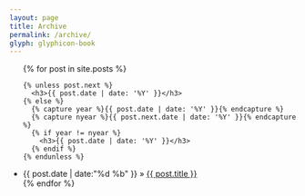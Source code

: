 ```yaml
---
layout: page
title: Archive
permalink: /archive/
glyph: glyphicon-book
---
```


<ul>
  {% for post in site.posts %}

    {% unless post.next %}
      <h3>{{ post.date | date: '%Y' }}</h3>
    {% else %}
      {% capture year %}{{ post.date | date: '%Y' }}{% endcapture %}
      {% capture nyear %}{{ post.next.date | date: '%Y' }}{% endcapture %}
      {% if year != nyear %}
        <h3>{{ post.date | date: '%Y' }}</h3>
      {% endif %}
    {% endunless %}

<li>{{ post.date | date:"%d&nbsp;%b" }} &raquo; <a href="{{ post.url }}">{{ post.title }}</a></li>
  {% endfor %}
</ul>


